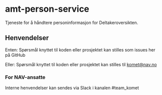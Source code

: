 # amt-person-service

Tjeneste for å håndtere personinformasjon for Deltakeroversikten.

## Henvendelser

Enten: Spørsmål knyttet til koden eller prosjektet kan stilles som issues her på GitHub

Eller: Spørsmål knyttet til koden eller prosjektet kan stilles til komet@nav.no

### For NAV-ansatte

Interne henvendelser kan sendes via Slack i kanalen #team_komet
